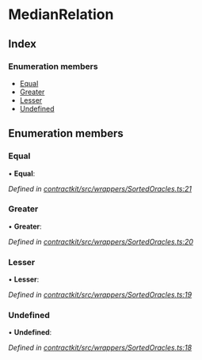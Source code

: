 # MedianRelation

## Index

### Enumeration members

* [Equal]()
* [Greater]()
* [Lesser]()
* [Undefined]()

## Enumeration members

### Equal

• **Equal**:

_Defined in_ [_contractkit/src/wrappers/SortedOracles.ts:21_](https://github.com/celo-org/celo-monorepo/blob/master/packages/sdk/contractkit/src/wrappers/SortedOracles.ts#L21)

### Greater

• **Greater**:

_Defined in_ [_contractkit/src/wrappers/SortedOracles.ts:20_](https://github.com/celo-org/celo-monorepo/blob/master/packages/sdk/contractkit/src/wrappers/SortedOracles.ts#L20)

### Lesser

• **Lesser**:

_Defined in_ [_contractkit/src/wrappers/SortedOracles.ts:19_](https://github.com/celo-org/celo-monorepo/blob/master/packages/sdk/contractkit/src/wrappers/SortedOracles.ts#L19)

### Undefined

• **Undefined**:

_Defined in_ [_contractkit/src/wrappers/SortedOracles.ts:18_](https://github.com/celo-org/celo-monorepo/blob/master/packages/sdk/contractkit/src/wrappers/SortedOracles.ts#L18)

